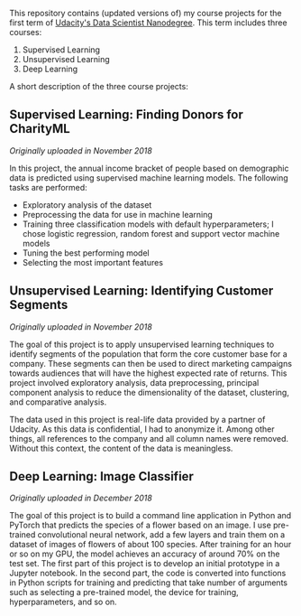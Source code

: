 

This repository contains (updated versions of) my course projects for the first term of [Udacity's Data Scientist Nanodegree](https://www.udacity.com/course/data-scientist-nanodegree--nd025). This term includes three courses:

1. Supervised Learning
2. Unsupervised Learning
3. Deep Learning

A short description of the three course projects:


## Supervised Learning: Finding Donors for CharityML

*Originally uploaded in November 2018*

In this project, the annual income bracket of people based on demographic data is predicted using supervised machine learning models. The following tasks are performed:
* Exploratory analysis of the dataset
* Preprocessing the data for use in machine learning
* Training three classification models with default hyperparameters; I chose logistic regression, random forest and support vector machine models
* Tuning the best performing model
* Selecting the most important features


## Unsupervised Learning: Identifying Customer Segments

*Originally uploaded in November 2018*

The goal of this project is to apply unsupervised learning techniques to identify segments of the population that form the core customer base for a company. These segments can then be used to direct marketing campaigns towards audiences that will have the highest expected rate of returns. This project involved exploratory analysis, data preprocessing, principal component analysis to reduce the dimensionality of the dataset, clustering, and comparative analysis.

The data used in this project is real-life data provided by a partner of Udacity. As this data is confidential, I had to anonymize it. Among other things, all references to the company and all column names were removed. Without this context, the content of the data is meaningless.


## Deep Learning: Image Classifier

*Originally uploaded in December 2018*

The goal of this project is to build a command line application in Python and PyTorch that predicts the species of a flower based on an image. I use pre-trained convolutional neural network, add a few layers and train them on a dataset of images of flowers of about 100 species. After training for an hour or so on my GPU, the model achieves an accuracy of around 70% on the test set.
The first part of this project is to develop an initial prototype in a Jupyter notebook. In the second part, the code is converted into functions in Python scripts for training and predicting that take number of arguments such as selecting a pre-trained model, the device for training, hyperparameters, and so on.
